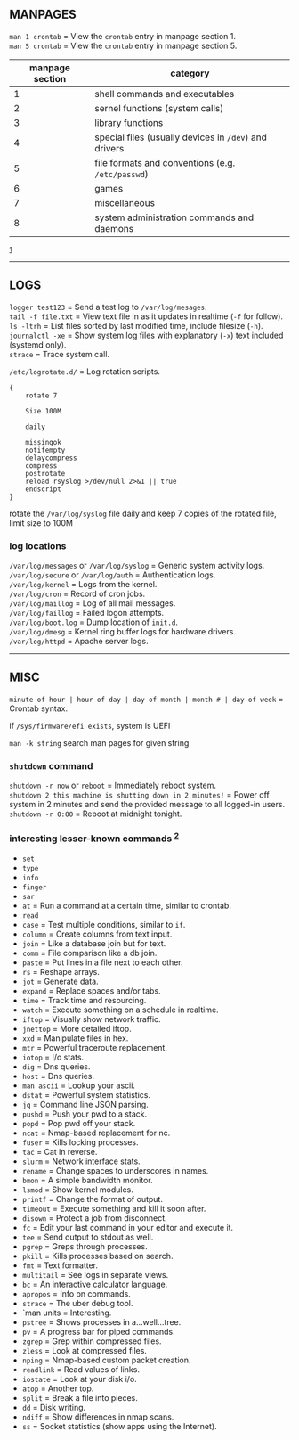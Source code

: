 
## MANPAGES

`man 1 crontab` = View the `crontab` entry in manpage section 1.<br>
`man 5 crontab` = View the `crontab` entry in manpage section 5.<br>

| manpage section | category                                              |
|-----------------|-------------------------------------------------------|
| 1	              | shell commands and executables                        |
| 2               |	sernel functions (system calls)                       |
| 3               |	library functions                                     |
| 4               |	special files (usually devices in `/dev`) and drivers |
| 5	              | file formats and conventions (e.g. `/etc/passwd`)     |
| 6	              | games                                                 |
| 7	              | miscellaneous                                         |
| 8	              | system administration commands and daemons            |
<sup>[1]</sup> 

---
## LOGS

`logger test123`   = Send a test log to `/var/log/mesages`.<br>
`tail -f file.txt` = View text file in as it updates in realtime (`-f` for follow).<br>
`ls -ltrh`         = List files sorted by last modified time, include filesize (`-h`).<br>
`journalctl -xe`   = Show system log files with explanatory (`-x`) text included (systemd only).<br>
`strace`           = Trace system call.<br>


`/etc/logrotate.d/` = Log rotation scripts.<br>
```
{ 
    rotate 7 

    Size 100M 

    daily 

    missingok 
    notifempty 
    delaycompress 
    compress 
    postrotate 
    reload rsyslog >/dev/null 2>&1 || true 
    endscript 
}
```
rotate the `/var/log/syslog` file daily and keep 7 copies of the rotated file, limit size to 100M 

### log locations

`/var/log/messages` or `/var/log/syslog` = Generic system activity logs.<br>
`/var/log/secure` or `/var/log/auth`     = Authentication logs.<br>
`/var/log/kernel`                        = Logs from the kernel.<br>
`/var/log/cron`                          = Record of cron jobs.<br>
`/var/log/maillog`                       = Log of all mail messages.<br>
`/var/log/faillog`                       = Failed logon attempts.<br>
`/var/log/boot.log`                      = Dump location of `init.d`.<br>
`/var/log/dmesg`                         = Kernel ring buffer logs for hardware drivers.<br>
`/var/log/httpd`                         = Apache server logs.<br>


---
## MISC

`minute of hour | hour of day | day of month | month # | day of week` = Crontab syntax.<br>

if `/sys/firmware/efi exists`, system is UEFI 

`man -k string` search man pages for given string 

### `shutdown` command

`shutdown -r now` or `reboot`                            = Immediately reboot system.<br>
`shutdown 2 this machine is shutting down in 2 minutes!` = Power off system in 2 minutes and send the provided message to all logged-in users.<br>
`shutdown -r 0:00`                                       = Reboot at midnight tonight.<br>

### interesting lesser-known commands <sup>[2]</sup> 

- `set` 
- `type`
- `info`  
- `finger`
- `sar` 
- `at`        = Run a command at a certain time, similar to crontab.<br>
- `read` 
- `case`      = Test multiple conditions, similar to `if`.<br>
- `column`    = Create columns from text input.<br>
- `join`      = Like a database join but for text.<br>
- `comm`      = File comparison like a db join.<br>
- `paste`     = Put lines in a file next to each other.<br>
- `rs`        = Reshape arrays.<br>
- `jot`       = Generate data.<br>
- `expand`    = Replace spaces and/or tabs.<br>
- `time`      = Track time and resourcing.<br>
- `watch`     = Execute something on a schedule in realtime.<br>
- `iftop`     = Visually show network traffic.<br>
- `jnettop`   = More detailed iftop.<br>
- `xxd`       = Manipulate files in hex.<br>
- `mtr`       = Powerful traceroute replacement.<br>
- `iotop`     = I/o stats.<br>
- `dig`       = Dns queries.<br>
- `host`      = Dns queries.<br>
- `man ascii` = Lookup your ascii.<br>
- `dstat`     = Powerful system statistics.<br>
- `jq`        = Command line JSON parsing.<br>
- `pushd`     = Push your pwd to a stack.<br>
- `popd`      = Pop pwd off your stack.<br>
- `ncat`      = Nmap-based replacement for nc.<br>
- `fuser`     = Kills locking processes.<br>
- `tac`       = Cat in reverse.<br>
- `slurm`     = Network interface stats.<br>
- `rename`    = Change spaces to underscores in names.<br>
- `bmon`      = A simple bandwidth monitor.<br>
- `lsmod`     = Show kernel modules.<br>
- `printf`    = Change the format of output.<br>
- `timeout`   = Execute something and kill it soon after.<br>
- `disown`    = Protect a job from disconnect.<br>
- `fc`        = Edit your last command in your editor and execute it.<br>
- `tee`       = Send output to stdout as well.<br>
- `pgrep`     = Greps through processes.<br>
- `pkill`     = Kills processes based on search.<br>
- `fmt`       = Text formatter.<br>
- `multitail` = See logs in separate views.<br>
- `bc`        = An interactive calculator language.<br>
- `apropos`   = Info on commands.<br>
- `strace`    = The uber debug tool.<br>
- `man units  = Interesting.<br>
- `pstree`    = Shows processes in a…well…tree.<br>
- `pv`        = A progress bar for piped commands.<br>
- `zgrep`     = Grep within compressed files.<br>
- `zless`     = Look at compressed files.<br>
- `nping`     = Nmap-based custom packet creation.<br>
- `readlink`  = Read values of links.<br>
- `iostate`   = Look at your disk i/o.<br>
- `atop`      = Another top.<br>
- `split`     = Break a file into pieces.<br>
- `dd`        = Disk writing.<br>
- `ndiff`     = Show differences in nmap scans.<br>
- `ss`        = Socket statistics (show apps using the Internet).<br>

[1]: https://www.geeksforgeeks.org/linux-man-page-entries-different-types/  
[2]: https://danielmiessler.com/blog/collection-of-less-commonly-used-unix-commands/  
